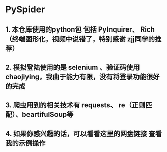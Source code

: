 # PySpider
## 1. 本仓库使用的python包 包括 PyInquirer、 Rich （终端图形化，视频中说错了，特别感谢 zjj同学的推荐）
## 2. 模拟登陆使用的是 selenium 、验证码使用chaojiying，我由于能力有限，没有将登录功能很好的完成
## 3. 爬虫用到的相关技术有 requests、 re（正则匹配）、beartifulSoup等
## 4. 如果你感兴趣的话，可以看看这里的网盘链接 查看我的示例操作